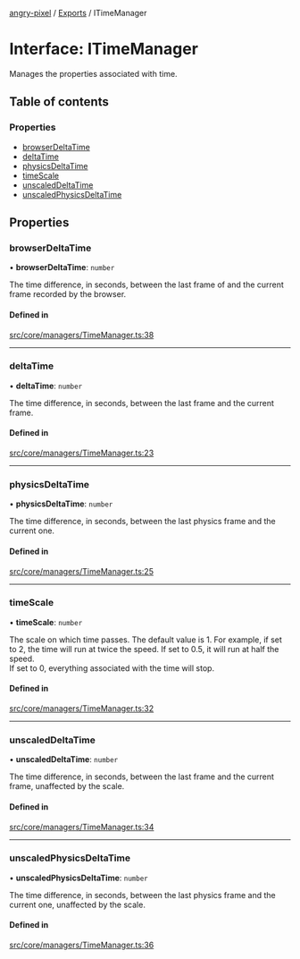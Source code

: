 [angry-pixel](../README.md) / [Exports](../modules.md) / ITimeManager

# Interface: ITimeManager

Manages the properties associated with time.

## Table of contents

### Properties

- [browserDeltaTime](ITimeManager.md#browserdeltatime)
- [deltaTime](ITimeManager.md#deltatime)
- [physicsDeltaTime](ITimeManager.md#physicsdeltatime)
- [timeScale](ITimeManager.md#timescale)
- [unscaledDeltaTime](ITimeManager.md#unscaleddeltatime)
- [unscaledPhysicsDeltaTime](ITimeManager.md#unscaledphysicsdeltatime)

## Properties

### browserDeltaTime

• **browserDeltaTime**: `number`

The time difference, in seconds, between the last frame of and the current frame recorded by the browser.

#### Defined in

[src/core/managers/TimeManager.ts:38](https://github.com/angry-pixel-studio/angry-pixel-engine/blob/88e4d4a/src/core/managers/TimeManager.ts#L38)

___

### deltaTime

• **deltaTime**: `number`

The time difference, in seconds, between the last frame and the current frame.

#### Defined in

[src/core/managers/TimeManager.ts:23](https://github.com/angry-pixel-studio/angry-pixel-engine/blob/88e4d4a/src/core/managers/TimeManager.ts#L23)

___

### physicsDeltaTime

• **physicsDeltaTime**: `number`

The time difference, in seconds, between the last physics frame and the current one.

#### Defined in

[src/core/managers/TimeManager.ts:25](https://github.com/angry-pixel-studio/angry-pixel-engine/blob/88e4d4a/src/core/managers/TimeManager.ts#L25)

___

### timeScale

• **timeScale**: `number`

The scale on which time passes. The default value is 1.
For example, if set to 2, the time will run at twice the speed.
If set to 0.5, it will run at half the speed.\
If set to 0, everything associated with the time will stop.

#### Defined in

[src/core/managers/TimeManager.ts:32](https://github.com/angry-pixel-studio/angry-pixel-engine/blob/88e4d4a/src/core/managers/TimeManager.ts#L32)

___

### unscaledDeltaTime

• **unscaledDeltaTime**: `number`

The time difference, in seconds, between the last frame and the current frame, unaffected by the scale.

#### Defined in

[src/core/managers/TimeManager.ts:34](https://github.com/angry-pixel-studio/angry-pixel-engine/blob/88e4d4a/src/core/managers/TimeManager.ts#L34)

___

### unscaledPhysicsDeltaTime

• **unscaledPhysicsDeltaTime**: `number`

The time difference, in seconds, between the last physics frame and the current one, unaffected by the scale.

#### Defined in

[src/core/managers/TimeManager.ts:36](https://github.com/angry-pixel-studio/angry-pixel-engine/blob/88e4d4a/src/core/managers/TimeManager.ts#L36)
